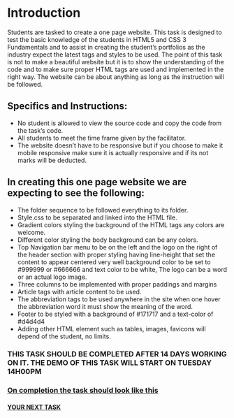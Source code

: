 # Introduction
Students are tasked to create a one page website. This task is designed to test the basic knowledge of the students in HTML5 and CSS 3 Fundamentals and to assist in creating the student’s portfolios as the industry expect the latest tags and styles to be used. The point of this task is not to make a beautiful website but it is to show the understanding of the code and to make sure proper HTML tags are used and implemented in the right way.
The website can be about anything as long as the instruction will be followed.

## Specifics and Instructions:
* No student is allowed to view the source code and copy the code from the task’s code.
* All students to meet the time frame given by the facilitator.
* The website doesn’t have to be responsive but if you choose to make it mobile responsive make sure it is actually responsive and if its not marks will be deducted.
## In creating this one page website we are expecting to see the following:
* The folder sequence to be followed everything to its folder.
* Style.css to be separated and linked into the HTML file.
* Gradient colors styling the background of the HTML tags any colors are welcome.
* Different color styling the body background can be any colors.
* Top Navigation bar menu to be on the left and the logo on the right of the header section with proper styling having line-height that set the content to appear centered very well background color to be set to #999999 or #666666 and text color to be white, The logo can be a word or an actual logo image.
* Three columns to be implemented with proper paddings and margins
* Article tags with article content to be used.
* The abbreviation tags to be used anywhere in the site when one hover the abbreviation word it must show the meaning of the word.
* Footer to be styled with a background of #171717 and a text-color of #d4d4d4
* Adding other HTML element such as tables, images, favicons will depend of the student, no limits.
### THIS TASK SHOULD BE COMPLETED AFTER 14 DAYS WORKING ON IT. THE DEMO OF THIS TASK WILL START ON TUESDAY 14H00PM

### [On completion the task should look like this](https://github.com/Quirky30DevFest/One_Page_website/issues/1)

#### [YOUR NEXT TASK](https://github.com/Quirky30DevFest/LocalBrands-Project)
